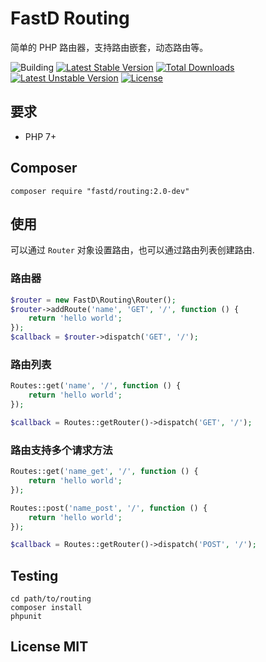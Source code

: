 # FastD Routing

简单的 PHP 路由器，支持路由嵌套，动态路由等。

![Building](https://api.travis-ci.org/JanHuang/routing.svg?branch=master)
[![Latest Stable Version](https://poser.pugx.org/fastd/routing/v/stable)](https://packagist.org/packages/fastd/routing) [![Total Downloads](https://poser.pugx.org/fastd/routing/downloads)](https://packagist.org/packages/fastd/routing) [![Latest Unstable Version](https://poser.pugx.org/fastd/routing/v/unstable)](https://packagist.org/packages/fastd/routing) [![License](https://poser.pugx.org/fastd/routing/license)](https://packagist.org/packages/fastd/routing)

## 要求

* PHP 7+

## Composer

```
composer require "fastd/routing:2.0-dev"
```

## 使用

可以通过 `Router` 对象设置路由，也可以通过路由列表创建路由.

### 路由器

```php
$router = new FastD\Routing\Router();
$router->addRoute('name', 'GET', '/', function () {
    return 'hello world';
});
$callback = $router->dispatch('GET', '/');
```

### 路由列表

```php
Routes::get('name', '/', function () {
    return 'hello world';
});

$callback = Routes::getRouter()->dispatch('GET', '/');
```

### 路由支持多个请求方法

```php
Routes::get('name_get', '/', function () {
    return 'hello world';
});

Routes::post('name_post', '/', function () {
    return 'hello world';
});

$callback = Routes::getRouter()->dispatch('POST', '/');
```

## Testing

```
cd path/to/routing
composer install
phpunit
```

## License MIT
